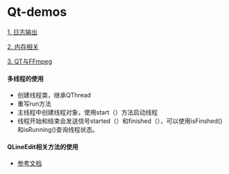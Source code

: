 # Qt-demos

[1. 日志输出](https://github.com/fuzongjian/Qt-demos/blob/master/mds/log.md)

[2. 内存相关](https://blog.csdn.net/a844651990/article/details/78814076)

[3. QT与FFmpeg](https://github.com/fuzongjian/Qt-demos/blob/master/mds/HkFFmpeg.md)
#### 多线程的使用
- 创建线程类，继承QThread
- 重写run方法
- 主线程中创建线程对象，使用start（）方法启动线程
- 线程开始和结束会发送信号started（）和finished（），可以使用isFinshed()和isRunning()查询线程状态。

#### QLineEdit相关方法的使用
- [参考文档](http://blog.csdn.net/liang19890820/article/details/52044639)
